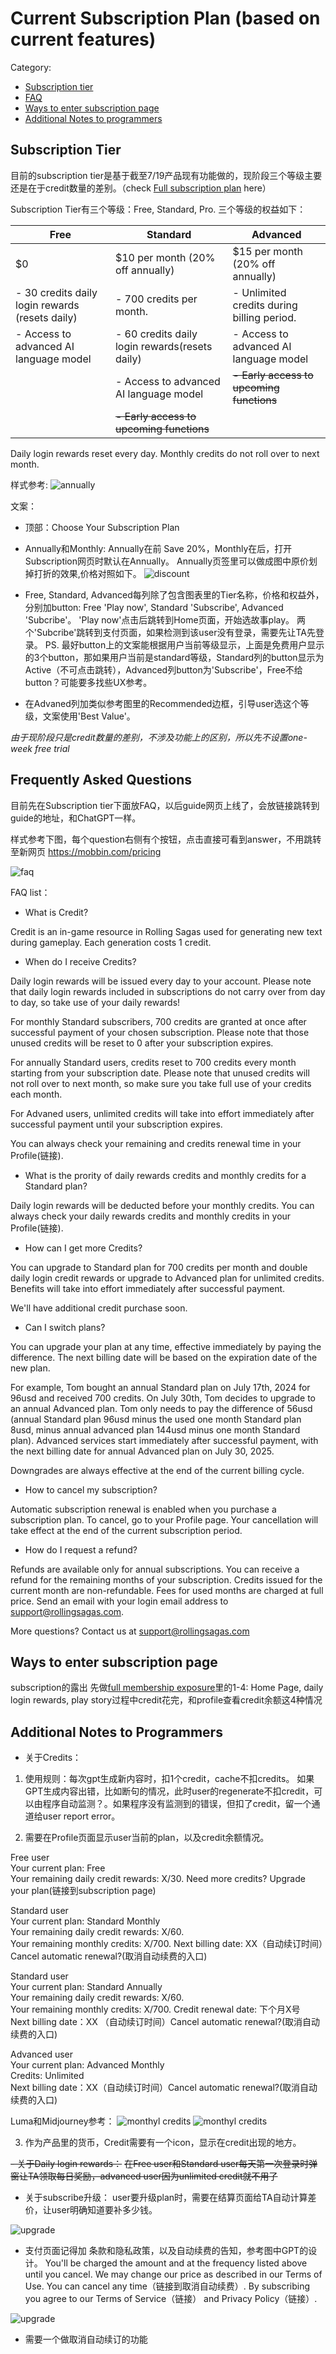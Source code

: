 # Current Subscription Plan (based on current features)

Category:
- [Subscription tier](#subscription-page)
- [FAQ](#frequently-asked-questions)
- [Ways to enter subscription page](#ways-to-enter-subscription-page) 
- [Additional Notes to programmers](#notes-to-programmers)

## Subscription Tier
目前的subscription tier是基于截至7/19产品现有功能做的，现阶段三个等级主要还是在于credit数量的差别。（check [Full subscription plan](README.md/#rs-monetization-plan) here）

Subscription Tier有三个等级：Free, Standard, Pro. 三个等级的权益如下：

| Free                                 | Standard                                | Advanced                                 |
|--------------------------------------|-----------------------------------------|-------------------------------------|
| $0                                 | $10 per month (20% off annually)        | $15 per month (20% off annually)    |
| - 30 credits daily login rewards (resets daily) | - 700 credits per month. | - Unlimited credits during billing period.                |
| - Access to advanced AI language model        | - 60 credits daily login rewards(resets daily)                | - Access to advanced AI language model       |
|                                      | - Access to advanced AI language model           | ~~- Early access to upcoming functions~~|
|                                      | ~~- Early access to upcoming functions~~    |                                     |

Daily login rewards reset every day. Monthly credits do not roll over to next month.


样式参考:
![annually](rs-monetization/yearly.png)

文案：
- 顶部：Choose Your Subscription Plan
- Annually和Monthly: Annually在前 Save 20%，Monthly在后，打开Subscription网页时默认在Annually。
Annually页签里可以做成图中原价划掉打折的效果,价格对照如下。
![discount](rs-monetization/discount.jpg)

- Free, Standard, Advanced每列除了包含图表里的Tier名称，价格和权益外，分别加button: Free 'Play now', Standard 'Subscribe', Advanced 'Subcribe'。
'Play now'点击后跳转到Home页面，开始选故事play。
两个'Subcribe'跳转到支付页面，如果检测到该user没有登录，需要先让TA先登录。
PS. 最好button上的文案能根据用户当前等级显示，上面是免费用户显示的3个button，那如果用户当前是standard等级，Standard列的button显示为Active（不可点击跳转），Advanced列button为'Subscribe'，Free不给button？可能要多找些UX参考。

- 在Advaned列加类似参考图里的Recommended边框，引导user选这个等级，文案使用'Best Value'。

*由于现阶段只是credit数量的差别，不涉及功能上的区别，所以先不设置one-week free trial*

## Frequently Asked Questions

目前先在Subscription tier下面放FAQ，以后guide网页上线了，会放链接跳转到guide的地址，和ChatGPT一样。

样式参考下图，每个question右侧有个按钮，点击直接可看到answer，不用跳转至新网页 https://mobbin.com/pricing

![faq](rs-monetization/pay_faq.png)

FAQ list：
- What is Credit?<br>

Credit is an in-game resource in Rolling Sagas used for generating new text during gameplay. Each generation costs 1 credit.

- When do I receive Credits?<br>

Daily login rewards will be issued every day to your account. Please note that daily login rewards included in subscriptions do not carry over from day to day, so take use of your daily rewards!

For monthly Standard subscribers, 700 credits are granted at once after successful payment of your chosen subscription. Please note that those unused credits will be reset to 0 after your subscription expires.

For annually Standard users, credits reset to 700 credits every month starting from your subscription date. Please note that unused credits will not roll over to next month, so make sure you take full use of your credits each month.

For Advaned users, unlimited credits will take into effort immediately after successful payment until your subscription expires.

You can always check your remaining and credits renewal time in your Profile(链接).

- What is the prority of daily rewards credits and monthly credits for a Standard plan?

Daily login rewards will be deducted before your monthly credits. You can always check your daily rewards credits and monthly credits in your Profile(链接).

- How can I get more Credits? 

You can upgrade to Standard plan for 700 credits per month and double daily login credit rewards or upgrade to Advanced plan for unlimited credits. Benefits will take into effort immediately after successful payment. 

We'll have additional credit purchase soon.

- Can I switch plans?<br>

You can upgrade your plan at any time, effective immediately by paying the difference. The next billing date will be based on the expiration date of the new plan.

For example, Tom bought an annual Standard plan on July 17th, 2024 for 96usd and received 700 credits. On July 30th, Tom decides to upgrade to an annual Advanced plan. Tom only needs to pay the difference of 56usd (annual Standard plan 96usd minus the used one month Standard plan 8usd, minus annual advanced plan 144usd minus one month Standard plan). Advanced services start immediately after successful payment, with the next billing date for annual Advanced plan on July 30, 2025.

Downgrades are always effective at the end of the current billing cycle.

- How to cancel my subscription?<br>

Automatic subscription renewal is enabled when you purchase a subscription plan. To cancel, go to your Profile page. Your cancellation will take effect at the end of the current subscription period.

- How do I request a refund?<br>

Refunds are available only for annual subscriptions. You can receive a refund for the remaining months of your subscription. Credits issued for the current month are non-refundable. Fees for used months are charged at full price. Send an email with your login email address to support@rollingsagas.com.

More questions? Contact us at support@rollingsagas.com

## Ways to enter subscription page
subscription的露出
先做[full membership exposure](README.md/#membership-exposure)里的1-4: Home Page, daily login rewards, play story过程中credit花完，和profile查看credit余额这4种情况  

## Additional Notes to Programmers
- 关于Credits：
1. 使用规则：每次gpt生成新内容时，扣1个credit，cache不扣credits。
如果GPT生成内容出错，比如断句的情况，此时user的regenerate不扣credit，可以由程序自动监测？。如果程序没有监测到的错误，但扣了credit，留一个通道给user report error。

2. 需要在Profile页面显示user当前的plan，以及credit余额情况。

Free user<br>
Your current plan: Free<br>
Your remaining daily credit rewards: X/30. Need more credits? Upgrade your plan(链接到subscription page)

Standard user<br>
Your current plan: Standard Monthly<br>
Your remaining daily credit rewards: X/60.<br>
Your remaining monthly credits: X/700. Next billing date: XX（自动续订时间）Cancel automatic renewal?(取消自动续费的入口)

Standard user<br>
Your current plan: Standard Annually<br>
Your remaining daily credit rewards: X/60.<br>
Your remaining monthly credits: X/700. Credit renewal date: 下个月X号 <br>
Next billing date：XX （自动续订时间）Cancel automatic renewal?(取消自动续费的入口)

Advanced user<br>
Your current plan: Advanced Monthly<br>
Credits: Unlimited<br>
Next billing date：XX（自动续订时间）Cancel automatic renewal?(取消自动续费的入口)

Luma和Midjourney参考：
![monthyl credits](rs-monetization/monthly%20renew.png)
![monthyl credits](rs-monetization/currentplan.png)

3. 作为产品里的货币，Credit需要有一个icon，显示在credit出现的地方。

~~- 关于Daily login rewards：~~
~~在Free user和Standard user每天第一次登录时弹窗让TA领取每日奖励，advanced user因为unlimited credit就不用了~~

- 关于subscribe升级：
user要升级plan时，需要在结算页面给TA自动计算差价，让user明确知道要补多少钱。

![upgrade](rs-monetization/upgrade.png)

- 支付页面记得加 条款和隐私政策，以及自动续费的告知，参考图中GPT的设计。
You'll be charged the amount and at the frequency listed above until you cancel. We may change our price as described in our Terms of Use. You can cancel any time（链接到取消自动续费）. By subscribing you agree to our Terms of Service（链接） and Privacy Policy（链接）.

![upgrade](rs-monetization/terms.png)

- 需要一个做取消自动续订的功能

